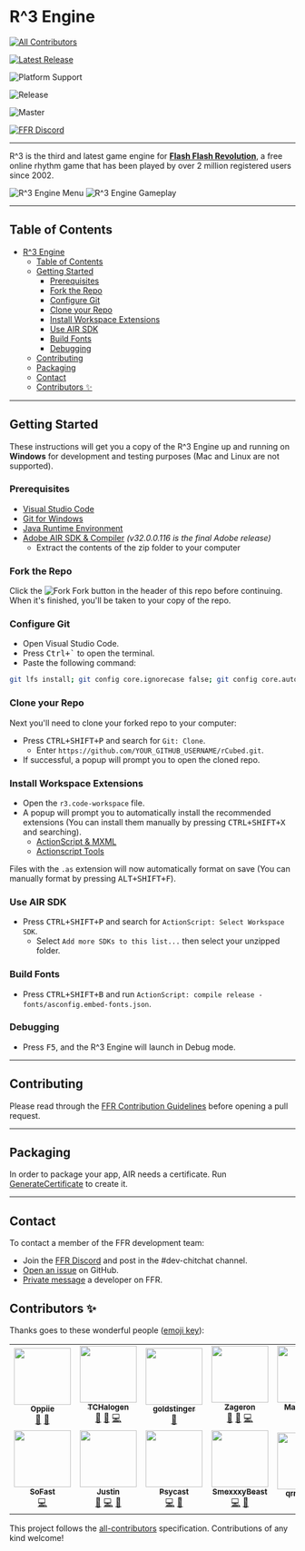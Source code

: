 # R^3 Engine
<!-- ALL-CONTRIBUTORS-BADGE:START - Do not remove or modify this section -->
[![All Contributors](https://img.shields.io/badge/all_contributors-13-orange.svg?style=flat-square)](#contributors-)
<!-- ALL-CONTRIBUTORS-BADGE:END -->

[![Latest Release][latest-release-badge]](https://github.com/flashflashrevolution/rCubed/releases)

![Platform Support][platforms-badge]

![Release][release-status-badge]

![Master][master-status-badge]

[![FFR Discord][discord-badge]](https://discord.gg/ffr)

---

R^3 is the third and latest game engine for **[Flash Flash Revolution](http://www.flashflashrevolution.com/)**, a free online rhythm game that has been played by over 2 million registered users since 2002.

![R^3 Engine Menu](https://i.imgur.com/7cdoGVt.png) ![R^3 Engine Gameplay](https://i.imgur.com/GLiKTdQ.png)

---

## Table of Contents

- [R^3 Engine](#r3-engine)
  - [Table of Contents](#table-of-contents)
  - [Getting Started](#getting-started)
    - [Prerequisites](#prerequisites)
    - [Fork the Repo](#fork-the-repo)
    - [Configure Git](#configure-git)
    - [Clone your Repo](#clone-your-repo)
    - [Install Workspace Extensions](#install-workspace-extensions)
    - [Use AIR SDK](#use-air-sdk)
    - [Build Fonts](#build-fonts)
    - [Debugging](#debugging)
  - [Contributing](#contributing)
  - [Packaging](#packaging)
  - [Contact](#contact)
  - [Contributors ✨](#contributors-)

---

## Getting Started

These instructions will get you a copy of the R^3 Engine up and running on **Windows** for development and testing purposes  (Mac and Linux are not supported).

### Prerequisites

- [Visual Studio Code](https://code.visualstudio.com/Download)
- [Git for Windows](https://git-scm.com/download/win)
- [Java Runtime Environment](https://java.com/en/download/)
- [Adobe AIR SDK & Compiler](https://www.adobe.com/devnet/air/air-sdk-download.html) *(v32.0.0.116 is the final Adobe release)*
  - Extract the contents of the zip folder to your computer

### Fork the Repo

Click the ![Fork][fork-icon] Fork button in the header of this repo before continuing. When it's finished, you'll be taken to your copy of the repo.

### Configure Git

- Open Visual Studio Code.
- Press <kbd>Ctrl+`</kbd> to open the terminal.
- Paste the following command:

```bash
git lfs install; git config core.ignorecase false; git config core.autocrlf false
```

### Clone your Repo

Next you'll need to clone your forked repo to your computer:

- Press <kbd>CTRL+SHIFT+P</kbd> and search for `Git: Clone`.
  - Enter `https://github.com/YOUR_GITHUB_USERNAME/rCubed.git`.
- If successful, a popup will prompt you to open the cloned repo.

### Install Workspace Extensions

- Open the `r3.code-workspace` file.
- A popup will prompt you to automatically install the recommended extensions (You can install them manually by pressing <kbd>CTRL+SHIFT+X</kbd> and searching).
  - [ActionScript & MXML](vscode:extension/bowlerhatllc.vscode-nextgenas)
  - [Actionscript Tools](vscode:extension/lonewolf.vscode-astools)

Files with the `.as` extension will now automatically format on save (You can manually format by pressing <kbd>ALT+SHIFT+F</kbd>).

### Use AIR SDK

- Press <kbd>CTRL+SHIFT+P</kbd> and search for `ActionScript: Select Workspace SDK`.
  - Select `Add more SDKs to this list...` then select your unzipped folder.

### Build Fonts

- Press <kbd>CTRL+SHIFT+B</kbd> and run `ActionScript: compile release - fonts/asconfig.embed-fonts.json`.

### Debugging

- Press <kbd>F5</kbd>, and the R^3 Engine will launch in Debug mode.

---

## Contributing

Please read through the [FFR Contribution Guidelines][CONTRIBUTING] before opening a pull request.

---

## Packaging

In order to package your app, AIR needs a certificate. Run [GenerateCertificate](certs/GenerateCertificate.ps1) to create it.

---

## Contact

To contact a member of the FFR development team:

- Join the [FFR Discord](https://discord.gg/ffr) and post in the #dev-chitchat channel.
- [Open an issue](https://github.com/flashflashrevolution/rCubed/issues/new/choose) on GitHub.
- [Private message](http://www.flashflashrevolution.com/team/)  a developer on FFR.

<!-- URL Shortlinks -->

[CONTRIBUTING]: https://github.com/flashflashrevolution/.github/blob/master/CONTRIBUTING.md

<!-- Badge Shortlinks -->

[release-status-badge]: https://github.com/flashflashrevolution/rCubed/workflows/Release/badge.svg
[master-status-badge]: https://github.com/flashflashrevolution/rCubed/workflows/Check/badge.svg
[latest-release-badge]: https://img.shields.io/github/v/release/flashflashrevolution/rcubed?label=rCubed
[discord-badge]: https://discordapp.com/api/guilds/196381154880782336/widget.png?style=shield
[platforms-badge]: https://img.shields.io/badge/platforms-windows-lightgrey

<!-- Image Shortlinks -->

[fork-icon]: https://cdnjs.cloudflare.com/ajax/libs/octicons/4.4.0/svg/repo-forked.svg


## Contributors ✨

Thanks goes to these wonderful people ([emoji key](https://allcontributors.org/docs/en/emoji-key)):

<!-- ALL-CONTRIBUTORS-LIST:START - Do not remove or modify this section -->
<!-- prettier-ignore-start -->
<!-- markdownlint-disable -->
<table>
  <tr>
    <td align="center"><a href="https://github.com/mat100payette"><img src="https://avatars1.githubusercontent.com/u/20545324?v=4" width="100px;" alt=""/><br /><sub><b>Oppiie</b></sub></a><br /><a href="https://github.com/flashflashrevolution/rCubed/issues?q=author%3Amat100payette" title="Bug reports">🐛</a> <a href="#ideas-mat100payette" title="Ideas, Planning, & Feedback">🤔</a></td>
    <td align="center"><a href="https://github.com/TCHalogen"><img src="https://avatars2.githubusercontent.com/u/27454436?v=4" width="100px;" alt=""/><br /><sub><b>TCHalogen</b></sub></a><br /><a href="https://github.com/flashflashrevolution/rCubed/issues?q=author%3ATCHalogen" title="Bug reports">🐛</a> <a href="#ideas-TCHalogen" title="Ideas, Planning, & Feedback">🤔</a> <a href="https://github.com/flashflashrevolution/rCubed/commits?author=TCHalogen" title="Code">💻</a></td>
    <td align="center"><a href="https://github.com/goldstinger"><img src="https://avatars1.githubusercontent.com/u/13899258?v=4" width="100px;" alt=""/><br /><sub><b>goldstinger</b></sub></a><br /><a href="https://github.com/flashflashrevolution/rCubed/issues?q=author%3Agoldstinger" title="Bug reports">🐛</a></td>
    <td align="center"><a href="http://www.flashflashrevolution.com"><img src="https://avatars2.githubusercontent.com/u/1892473?v=4" width="100px;" alt=""/><br /><sub><b>Zageron</b></sub></a><br /><a href="https://github.com/flashflashrevolution/rCubed/issues?q=author%3AZageron" title="Bug reports">🐛</a> <a href="#ideas-Zageron" title="Ideas, Planning, & Feedback">🤔</a> <a href="https://github.com/flashflashrevolution/rCubed/commits?author=Zageron" title="Code">💻</a></td>
    <td align="center"><a href="http:////mproske.com//"><img src="https://avatars1.githubusercontent.com/u/14317828?v=4" width="100px;" alt=""/><br /><sub><b>Max Proske</b></sub></a><br /><a href="#ideas-maxproske" title="Ideas, Planning, & Feedback">🤔</a> <a href="https://github.com/flashflashrevolution/rCubed/commits?author=maxproske" title="Code">💻</a></td>
    <td align="center"><a href="https://github.com/SalemKitkat"><img src="https://avatars1.githubusercontent.com/u/31890883?v=4" width="100px;" alt=""/><br /><sub><b>Salem Kallien</b></sub></a><br /><a href="https://github.com/flashflashrevolution/rCubed/issues?q=author%3ASalemKitkat" title="Bug reports">🐛</a></td>
    <td align="center"><a href="https://github.com/G-flat"><img src="https://avatars0.githubusercontent.com/u/63449095?v=4" width="100px;" alt=""/><br /><sub><b>G-flat</b></sub></a><br /><a href="https://github.com/flashflashrevolution/rCubed/issues?q=author%3AG-flat" title="Bug reports">🐛</a> <a href="#ideas-G-flat" title="Ideas, Planning, & Feedback">🤔</a> <a href="https://github.com/flashflashrevolution/rCubed/commits?author=G-flat" title="Code">💻</a> <a href="https://github.com/flashflashrevolution/rCubed/commits?author=G-flat" title="Documentation">📖</a></td>
  </tr>
  <tr>
    <td align="center"><a href="https://github.com/dave936"><img src="https://avatars0.githubusercontent.com/u/50265779?v=4" width="100px;" alt=""/><br /><sub><b>SoFast</b></sub></a><br /><a href="https://github.com/flashflashrevolution/rCubed/commits?author=dave936" title="Code">💻</a></td>
    <td align="center"><a href="https://pikachucards.com"><img src="https://avatars1.githubusercontent.com/u/2185274?v=4" width="100px;" alt=""/><br /><sub><b>Justin</b></sub></a><br /><a href="https://github.com/flashflashrevolution/rCubed/issues?q=author%3AXyr00" title="Bug reports">🐛</a> <a href="https://github.com/flashflashrevolution/rCubed/commits?author=Xyr00" title="Code">💻</a> <a href="#ideas-Xyr00" title="Ideas, Planning, & Feedback">🤔</a></td>
    <td align="center"><a href="https://github.com/Psycast"><img src="https://avatars1.githubusercontent.com/u/418690?v=4" width="100px;" alt=""/><br /><sub><b>Psycast</b></sub></a><br /><a href="https://github.com/flashflashrevolution/rCubed/commits?author=Psycast" title="Code">💻</a> <a href="https://github.com/flashflashrevolution/rCubed/issues?q=author%3APsycast" title="Bug reports">🐛</a></td>
    <td align="center"><a href="https://github.com/SmexxxyBeast"><img src="https://avatars0.githubusercontent.com/u/67475645?v=4" width="100px;" alt=""/><br /><sub><b>SmexxxyBeast</b></sub></a><br /><a href="https://github.com/flashflashrevolution/rCubed/commits?author=SmexxxyBeast" title="Code">💻</a> <a href="#ideas-SmexxxyBeast" title="Ideas, Planning, & Feedback">🤔</a></td>
    <td align="center"><a href="https://github.com/qrrbrbirbel"><img src="https://avatars3.githubusercontent.com/u/67676739?v=4" width="100px;" alt=""/><br /><sub><b>qrrbrbirbel</b></sub></a><br /><a href="#ideas-qrrbrbirbel" title="Ideas, Planning, & Feedback">🤔</a> <a href="https://github.com/flashflashrevolution/rCubed/issues?q=author%3Aqrrbrbirbel" title="Bug reports">🐛</a></td>
    <td align="center"><a href="https://github.com/Sploder12"><img src="https://avatars0.githubusercontent.com/u/49347001?v=4" width="100px;" alt=""/><br /><sub><b>Sploder12</b></sub></a><br /><a href="https://github.com/flashflashrevolution/rCubed/commits?author=Sploder12" title="Code">💻</a></td>
  </tr>
</table>

<!-- markdownlint-enable -->
<!-- prettier-ignore-end -->
<!-- ALL-CONTRIBUTORS-LIST:END -->

This project follows the [all-contributors](https://github.com/all-contributors/all-contributors) specification. Contributions of any kind welcome!
